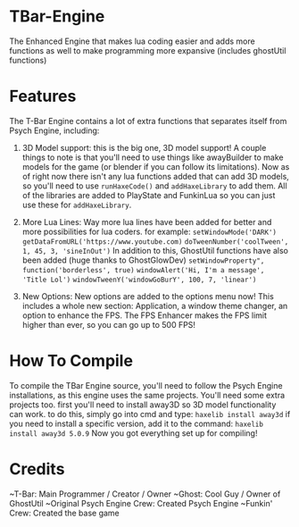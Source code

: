 # TBar-Engine
The Enhanced Engine that makes lua coding easier and adds more functions as well to make programming more expansive (includes ghostUtil functions)
# Features
The T-Bar Engine contains a lot of extra functions that separates itself from Psych Engine, including:
1. 3D Model support:
  this is the big one, 3D model support! A couple things to note is that you'll need to use things like awayBuilder to make   models for the game (or blender if you can follow its limitations). Now as of right now there isn't any lua functions       added that can add 3D models, so you'll need to use ```runHaxeCode()``` and ```addHaxeLibrary``` to add them. All of the 
  libraries are added to PlayState and FunkinLua so you can just use these for ```addHaxeLibrary```.

2. More Lua Lines:
   Way more lua lines have been added for better and more possibilities for lua coders. for example:
   ```setWindowMode('DARK')```
   ```getDataFromURL('https://www.youtube.com)```
   ```doTweenNumber('coolTween', 1, 45, 3, 'sineInOut')```
  In addition to this, GhostUtil functions have also been added (huge thanks to GhostGlowDev)
   ```setWindowProperty", function('borderless', true)```
   ```windowAlert('Hi, I'm a message', 'Title Lol')```
   ```windowTweenY('windowGoBurY', 100, 7, 'linear')```

4. New Options:
   New options are added to the options menu now! This includes a whole new section: Application, a window theme changer,      an option to enhance the FPS. The FPS Enhancer makes the FPS limit higher than ever, so you can go up to 500 FPS!
   
# How To Compile
To compile the TBar Engine source, you'll need to follow the Psych Engine installations, as this engine uses the same projects.
You'll need some extra projects too. first you'll need to install away3D so 3D model functionality can work. to do this, simply go into cmd and type:
```haxelib install away3d```
if you need to install a specific version, add it to the command:
```haxelib install away3d 5.0.9```
Now you got everything set up for compiling!

# Credits
~T-Bar: Main Programmer / Creator / Owner
~Ghost: Cool Guy / Owner of GhostUtil
~Original Psych Engine Crew: Created Psych Engine
~Funkin' Crew: Created the base game
